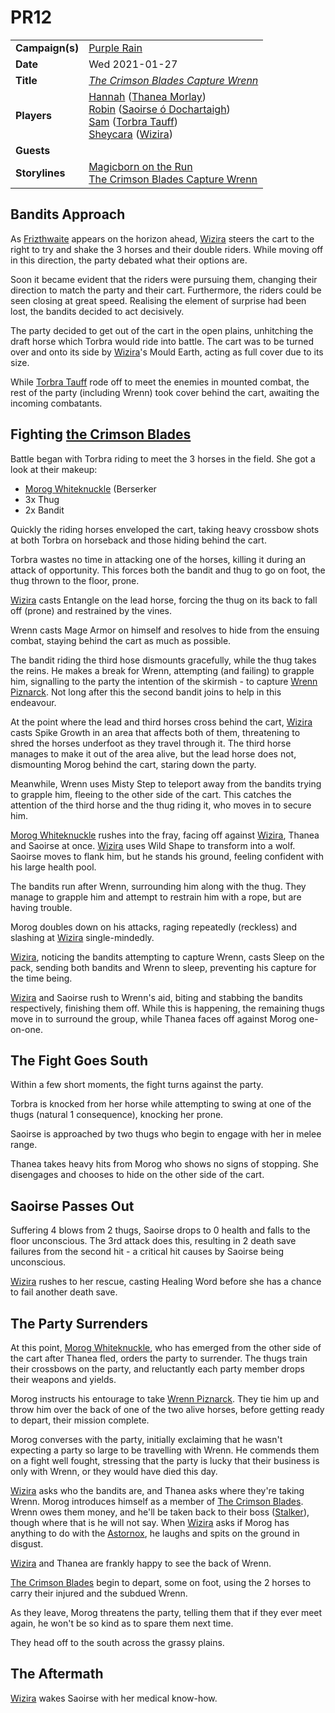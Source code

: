 # PR12

|||
| --- | --- |
| **Campaign(s)** | [Purple Rain](../campaigns/C1-purple-rain.md) | session.3
| **Date** | Wed 2021-01-27 |
| **Title** | *[The Crimson Blades Capture Wrenn](../storylines/the-crimson-blades-capture-wrenn.md)* |
| **Players** | [Hannah](../players/hannah.md) ([Thanea Morlay](../characters/thanea-morlay.md))<br>[Robin](../players/robin.md) ([Saoirse ó Dochartaigh](../characters/saoirse-o-dochartaigh.md))<br>[Sam](../players/sam.md) ([Torbra Tauff](../characters/torbra-tauff.md))<br>[Sheycara](../players/sheycara.md) ([Wizira](../characters/wizira.md)) |
| **Guests** | |
| **Storylines** | [Magicborn on the Run](../storylines/ended/magicborn-on-the-run.md)<br>[The Crimson Blades Capture Wrenn](../storylines/the-crimson-blades-capture-wrenn.md) |

## Bandits Approach

As [Frizthwaite](../places/settlements/villages/frizthwaite.md) appears on the horizon ahead, [Wizira](../characters/wizira.md) steers the cart to the right to try and shake the 3 horses and their double riders. While moving off in this direction, the party debated what their options are.

Soon it became evident that the riders were pursuing them, changing their direction to match the party and their cart. Furthermore, the riders could be seen closing at great speed. Realising the element of surprise had been lost, the bandits decided to act decisively.

The party decided to get out of the cart in the open plains, unhitching the draft horse which Torbra would ride into battle. The cart was to be turned over and onto its side by [Wizira](../characters/wizira.md)'s Mould Earth, acting as full cover due to its size.

While [Torbra Tauff](../characters/torbra-tauff.md) rode off to meet the enemies in mounted combat, the rest of the party (including Wrenn) took cover behind the cart, awaiting the incoming combatants.

## Fighting [the Crimson Blades](../organisations/criminals/the-crimson-blades.md)

Battle began with Torbra riding to meet the 3 horses in the field. She got a look at their makeup:

- [Morog Whiteknuckle](../characters/morog-whiteknuckle.md) (Berserker
- 3x Thug
- 2x Bandit

Quickly the riding horses enveloped the cart, taking heavy crossbow shots at both Torbra on horseback and those hiding behind the cart.

Torbra wastes no time in attacking one of the horses, killing it during an attack of opportunity. This forces both the bandit and thug to go on foot, the thug thrown to the floor, prone.

[Wizira](../characters/wizira.md) casts Entangle on the lead horse, forcing the thug on its back to fall off (prone) and restrained by the vines.

Wrenn casts Mage Armor on himself and resolves to hide from the ensuing combat, staying behind the cart as much as possible.

The bandit riding the third hose dismounts gracefully, while the thug takes the reins. He makes a break for Wrenn, attempting (and failing) to grapple him, signalling to the party the intention of the skirmish - to capture [Wrenn Piznarck](../characters/wrenn-piznarck.md). Not long after this the second bandit joins to help in this endeavour.

At the point where the lead and third horses cross behind the cart, [Wizira](../characters/wizira.md) casts Spike Growth in an area that affects both of them, threatening to shred the horses underfoot as they travel through it. The third horse manages to make it out of the area alive, but the lead horse does not, dismounting Morog behind the cart, staring down the party.

Meanwhile, Wrenn uses Misty Step to teleport away from the bandits trying to grapple him, fleeing to the other side of the cart. This catches the attention of the third horse and the thug riding it, who moves in to secure him.

[Morog Whiteknuckle](../characters/morog-whiteknuckle.md) rushes into the fray, facing off against [Wizira](../characters/wizira.md), Thanea and Saoirse at once. [Wizira](../characters/wizira.md) uses Wild Shape to transform into a wolf. Saoirse moves to flank him, but he stands his ground, feeling confident with his large health pool.

The bandits run after Wrenn, surrounding him along with the thug. They manage to grapple him and attempt to restrain him with a rope, but are having trouble.

Morog doubles down on his attacks, raging repeatedly (reckless) and slashing at [Wizira](../characters/wizira.md) single-mindedly.

[Wizira](../characters/wizira.md), noticing the bandits attempting to capture Wrenn, casts Sleep on the pack, sending both bandits and Wrenn to sleep, preventing his capture for the time being.

[Wizira](../characters/wizira.md) and Saoirse rush to Wrenn's aid, biting and stabbing the bandits respectively, finishing them off. While this is happening, the remaining thugs move in to surround the group, while Thanea faces off against Morog one-on-one.

## The Fight Goes South

Within a few short moments, the fight turns against the party.

Torbra is knocked from her horse while attempting to swing at one of the thugs (natural 1 consequence), knocking her prone.

Saoirse is approached by two thugs who begin to engage with her in melee range.

Thanea takes heavy hits from Morog who shows no signs of stopping. She disengages and chooses to hide on the other side of the cart.

## Saoirse Passes Out

Suffering 4 blows from 2 thugs, Saoirse drops to 0 health and falls to the floor unconscious. The 3rd attack does this, resulting in 2 death save failures from the second hit - a critical hit causes by Saoirse being unconscious.

[Wizira](../characters/wizira.md) rushes to her rescue, casting Healing Word before she has a chance to fail another death save.

## The Party Surrenders

At this point, [Morog Whiteknuckle](../characters/morog-whiteknuckle.md), who has emerged from the other side of the cart after Thanea fled, orders the party to surrender. The thugs train their crossbows on the party, and reluctantly each party member drops their weapons and yields.

Morog instructs his entourage to take [Wrenn Piznarck](../characters/wrenn-piznarck.md). They tie him up and throw him over the back of one of the two alive horses, before getting ready to depart, their mission complete.

Morog converses with the party, initially exclaiming that he wasn't expecting a party so large to be travelling with Wrenn. He commends them on a fight well fought, stressing that the party is lucky that their business is only with Wrenn, or they would have died this day.

[Wizira](../characters/wizira.md) asks who the bandits are, and Thanea asks where they're taking Wrenn. Morog introduces himself as a member of [The Crimson Blades](../organisations/criminals/the-crimson-blades.md). Wrenn owes them money, and he'll be taken back to their boss ([Stalker](../characters/stalker.md)), though where that is he will not say. When [Wizira](../characters/wizira.md) asks if Morog has anything to do with the [Astornox](../organisations/government/astornox/astornox.md), he laughs and spits on the ground in disgust.

[Wizira](../characters/wizira.md) and Thanea are frankly happy to see the back of Wrenn.

[The Crimson Blades](../organisations/criminals/the-crimson-blades.md) begin to depart, some on foot, using the 2 horses to carry their injured and the subdued Wrenn.

As they leave, Morog threatens the party, telling them that if they ever meet again, he won't be so kind as to spare them next time.

They head off to the south across the grassy plains.

## The Aftermath

[Wizira](../characters/wizira.md) wakes Saoirse with her medical know-how.
